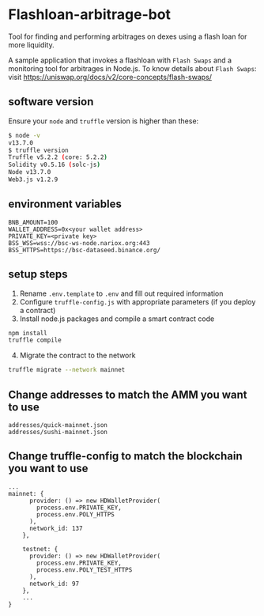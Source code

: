 # Flashloan-arbitrage-bot
Tool for finding and performing arbitrages on dexes using a flash loan for more liquidity.
 
A sample application that invokes a flashloan with `Flash Swaps` and a monitoring tool for arbitrages in Node.js.
To know details about `Flash Swaps`: visit https://uniswap.org/docs/v2/core-concepts/flash-swaps/
 
## software version
 
Ensure your `node` and `truffle` version is higher than these:
```sh
$ node -v
v13.7.0
$ truffle version
Truffle v5.2.2 (core: 5.2.2)
Solidity v0.5.16 (solc-js)
Node v13.7.0
Web3.js v1.2.9
```
   
## environment variables
 
```
BNB_AMOUNT=100
WALLET_ADDRESS=0x<your wallet address>
PRIVATE_KEY=<private key>
BSS_WSS=wss://bsc-ws-node.nariox.org:443
BSS_HTTPS=https://bsc-dataseed.binance.org/
```
 
## setup steps
  
1. Rename `.env.template` to `.env` and fill out required information
2. Configure `truffle-config.js` with appropriate parameters (if you deploy a contract)
3. Install node.js packages and compile a smart contract code
```sh
npm install
truffle compile
```
4. Migrate the contract to the network
```sh
truffle migrate --network mainnet
```
 
## Change addresses to match the AMM you want to use
```
addresses/quick-mainnet.json
addresses/sushi-mainnet.json
```

## Change truffle-config to match the blockchain you want to use
```
...
mainnet: {
      provider: () => new HDWalletProvider(
        process.env.PRIVATE_KEY,
        process.env.POLY_HTTPS
      ),
      network_id: 137
    },

    testnet: {
      provider: () => new HDWalletProvider(
        process.env.PRIVATE_KEY,
        process.env.POLY_TEST_HTTPS
      ),
      network_id: 97
    },
    ...
}
```

